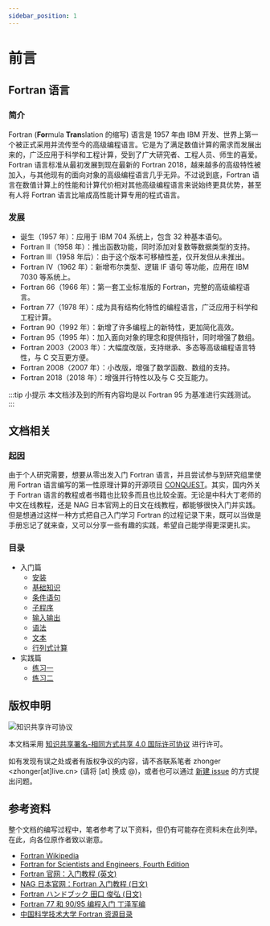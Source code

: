 ```yaml
---
sidebar_position: 1
---
```


# 前言

## Fortran 语言

### 简介

Fortran (**For**mula **Tran**slation 的缩写) 语言是 1957 年由 IBM 开发、世界上第一个被正式采用并流传至今的高级编程语言。它是为了满足数值计算的需求而发展出来的，广泛应用于科学和工程计算，受到了广大研究者、工程人员、师生的喜爱。Fortran 语言标准从最初发展到现在最新的 Fortran 2018，越来越多的高级特性被加入，与其他现有的面向对象的高级编程语言几乎无异。不过说到底，Fortran 语言在数值计算上的性能和计算代价相对其他高级编程语言来说始终更具优势，甚至有人将 Fortran 语言比喻成高性能计算专用的程式语言。

### 发展

- 诞生（1957 年）：应用于 IBM 704 系统上，包含 32 种基本语句。
- Fortran II（1958 年）：推出函数功能，同时添加对复数等数据类型的支持。
- Fortran III（1958 年后）：由于这个版本可移植性差，仅开发但从未推出。
- Fortran IV（1962 年）：新增布尔类型、逻辑 IF 语句 等功能，应用在 IBM 7030 等系统上。
- Fortran 66（1966 年）：第一套工业标准版的 Fortran，完整的高级编程语言。
- Fortran 77（1978 年）：成为具有结构化特性的编程语言，广泛应用于科学和工程计算。
- Fortran 90（1992 年）：新增了许多编程上的新特性，更加简化高效。
- Fortran 95（1995 年）：加入面向对象的理念和提供指针，同时增强了数组。
- Fortran 2003（2003 年）：大幅度改版，支持继承、多态等高级编程语言特性，与 C 交互更方便。
- Fortran 2008（2007 年）：小改版，增强了数学函数、数组的支持。
- Fortran 2018（2018 年）：增强并行特性以及与 C 交互能力。

:::tip 小提示
本文档涉及到的所有内容均是以 Fortran 95 为基准进行实践测试。
:::

## 文档相关

### 起因

由于个人研究需要，想要从零出发入门 Fortran 语言，并且尝试参与到研究组里使用 Fortran 语言编写的第一性原理计算的开源项目 [CONQUEST](http://order-n.org)。其实，国内外关于 Fortran 语言的教程或者书籍也比较多而且也比较全面。无论是中科大丁老师的中文在线教程，还是 NAG 日本官网上的日文在线教程，都能够很快入门并实践。但是想通过这样一种方式把自己入门学习 Fortran 的过程记录下来，既可以当做是手册忘记了就来查，又可以分享一些有趣的实践，希望自己能学得更深更扎实。

### 目录

- 入门篇
    - [安装](./tutorial-basics/install)
    - [基础知识](./tutorial-basics/basic)
    - [条件语句](./tutorial-basics/condition)
    - [子程序](./tutorial-basics/subroutine)
    - [输入输出](./tutorial-basics/fileio)
    - [语法](./tutorial-basics/grammar)
    - [文本](./tutorial-basics/text)
    - [行列式计算](./tutorial-basics/determinant)
- 实践篇
    - [练习一](./tutorial-extras/practice01)
    - [练习二](./tutorial-extras/practice02)

## 版权申明

![知识共享许可协议](https://i.creativecommons.org/l/by-sa/4.0/88x31.png) 

本文档采用 [知识共享署名-相同方式共享 4.0 国际许可协议](http://creativecommons.org/licenses/by-sa/4.0/) 进行许可。

如有发现有误之处或者有版权争议的内容，请不吝联系笔者 zhonger <zhonger[at]live.cn> (请将 [at] 换成 @)，或者也可以通过 [新建 issue](https://github.com/zhonger/fortran-tutorial/issues/new) 的方式提出问题。

## 参考资料

整个文档的编写过程中，笔者参考了以下资料，但仍有可能存在资料未在此列举。在此，向各位原作者致以谢意。

- [Fortran Wikipedia](https://zh.wikipedia.org/wiki/Fortran)
- [Fortran for Scientists and Engineers, Fourth Edition](http://www.academicos.ccadet.unam.mx/mario.gonzalez/cursos_archivos/mn/Chapman.pdf)
- [Fortran 官网：入门教程 (英文)](https://fortran-lang.org/learn/quickstart)
- [NAG 日本官网：Fortran 入门教程 (日文)](https://www.nag-j.co.jp/fortran/FI_1.html#AboutFortranLanguage)
- [Fortran ハンドブック 田口 俊弘 (日文)](https://www.amazon.co.jp/Fortran-%E3%83%8F%E3%83%B3%E3%83%89%E3%83%96%E3%83%83%E3%82%AF-%E7%94%B0%E5%8F%A3-%E4%BF%8A%E5%BC%98/dp/4774175064)
- [Fortran 77 和 90/95 编程入门 丁泽军编](https://micro.ustc.edu.cn/Fortran/ZJDing/)
- [中国科学技术大学 Fortran 资源目录](http://micro.ustc.edu.cn/Fortran/)